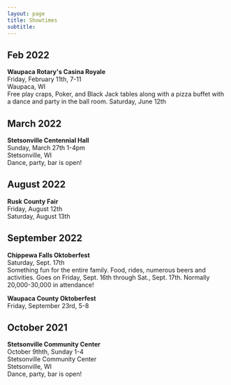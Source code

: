 ```yaml
---
layout: page
title: Showtimes
subtitle: 
---
```


## Feb 2022
**Waupaca Rotary's Casina Royale**  
Friday, February 11th, 7-11    
Waupaca, WI   
Free play craps, Poker, and Black Jack tables along with a pizza buffet with a dance and party in the ball room.
Saturday, June 12th   

## March 2022
**Stetsonville Centennial Hall**  
Sunday, March 27th 1-4pm  
Stetsonville, WI  
Dance, party, bar is open!  

## August 2022
**Rusk County Fair**   
Friday, August 12th  
Saturday, August 13th 

## September 2022

**Chippewa Falls Oktoberfest**     
Saturday, Sept. 17th   
Something fun for the entire family. Food, rides, numerous beers and activities. Goes on Friday, Sept. 16th through Sat., Sept. 17th.  Normally 20,000-30,000 in attendance!

**Waupaca County Oktoberfest**   
Friday, September 23rd, 5-8


## October 2021

**Stetsonville Community Center**  
October 9thth, Sunday  1-4   
Stetsonville Community Center     
Stetsonville, WI  
Dance, party, bar is open!  





